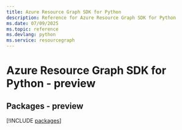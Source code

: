 ```yaml
---
title: Azure Resource Graph SDK for Python
description: Reference for Azure Resource Graph SDK for Python
ms.date: 07/09/2025
ms.topic: reference
ms.devlang: python
ms.service: resourcegraph
---
```

# Azure Resource Graph SDK for Python - preview
## Packages - preview
[!INCLUDE [packages](resource-graph-index.md)]
